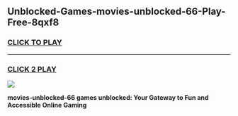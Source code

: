 
## Unblocked-Games-movies-unblocked-66-Play-Free-8qxf8
<h3>
<a href="https://premium76.site?title=movies-unblocked-66&ref=23A">CLICK TO PLAY</a></h3>
<hr>

<h3>
<a href="https://premium76.site?title=movies-unblocked-66&ref=23A">CLICK 2 PLAY</a>
  
</h3>

<a href="https://premium76.site?title=movies-unblocked-66&ref=23A"><img src="https://clearcache.store/games.png"></a>


**movies-unblocked-66 games unblocked: Your Gateway to Fun and Accessible Online Gaming**
